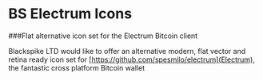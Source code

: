 # BS Electrum Icons
###Flat alternative icon set for the Electrum Bitcoin client

Blackspike LTD would like to offer an alternative modern, flat vector and retina ready icon set for [https://github.com/spesmilo/electrum](Electrum), the fantastic cross platform Bitcoin wallet


